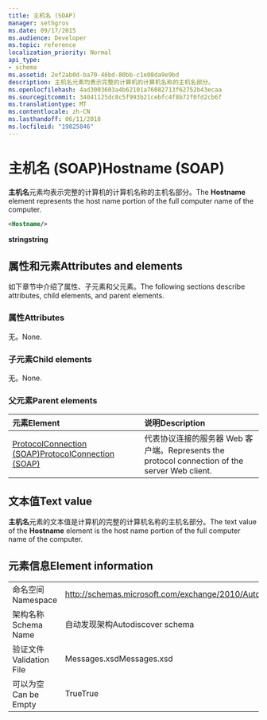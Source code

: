 ```yaml
---
title: 主机名 (SOAP)
manager: sethgros
ms.date: 09/17/2015
ms.audience: Developer
ms.topic: reference
localization_priority: Normal
api_type:
- schema
ms.assetid: 2ef2ab0d-ba70-46bd-80bb-c1e08da9e9bd
description: 主机名元素均表示完整的计算机的计算机名称的主机名部分。
ms.openlocfilehash: 4ad3003603a4b62101a76082713f62752b43ecaa
ms.sourcegitcommit: 34041125dc8c5f993b21cebfc4f8b72f0fd2cb6f
ms.translationtype: MT
ms.contentlocale: zh-CN
ms.lasthandoff: 06/11/2018
ms.locfileid: "19825846"
---
```

# <a name="hostname-soap"></a><span data-ttu-id="e419f-103">主机名 (SOAP)</span><span class="sxs-lookup"><span data-stu-id="e419f-103">Hostname (SOAP)</span></span>

<span data-ttu-id="e419f-104">**主机名**元素均表示完整的计算机的计算机名称的主机名部分。</span><span class="sxs-lookup"><span data-stu-id="e419f-104">The **Hostname** element represents the host name portion of the full computer name of the computer.</span></span> 
  
```XML
<Hostname/>
```

 <span data-ttu-id="e419f-105">**string**</span><span class="sxs-lookup"><span data-stu-id="e419f-105">**string**</span></span>
## <a name="attributes-and-elements"></a><span data-ttu-id="e419f-106">属性和元素</span><span class="sxs-lookup"><span data-stu-id="e419f-106">Attributes and elements</span></span>

<span data-ttu-id="e419f-107">如下章节中介绍了属性、子元素和父元素。</span><span class="sxs-lookup"><span data-stu-id="e419f-107">The following sections describe attributes, child elements, and parent elements.</span></span>
  
### <a name="attributes"></a><span data-ttu-id="e419f-108">属性</span><span class="sxs-lookup"><span data-stu-id="e419f-108">Attributes</span></span>

<span data-ttu-id="e419f-109">无。</span><span class="sxs-lookup"><span data-stu-id="e419f-109">None.</span></span>
  
### <a name="child-elements"></a><span data-ttu-id="e419f-110">子元素</span><span class="sxs-lookup"><span data-stu-id="e419f-110">Child elements</span></span>

<span data-ttu-id="e419f-111">无。</span><span class="sxs-lookup"><span data-stu-id="e419f-111">None.</span></span>
  
### <a name="parent-elements"></a><span data-ttu-id="e419f-112">父元素</span><span class="sxs-lookup"><span data-stu-id="e419f-112">Parent elements</span></span>

|<span data-ttu-id="e419f-113">**元素**</span><span class="sxs-lookup"><span data-stu-id="e419f-113">**Element**</span></span>|<span data-ttu-id="e419f-114">**说明**</span><span class="sxs-lookup"><span data-stu-id="e419f-114">**Description**</span></span>|
|:-----|:-----|
|[<span data-ttu-id="e419f-115">ProtocolConnection (SOAP)</span><span class="sxs-lookup"><span data-stu-id="e419f-115">ProtocolConnection (SOAP)</span></span>](protocolconnection-soap.md) <br/> |<span data-ttu-id="e419f-116">代表协议连接的服务器 Web 客户端。</span><span class="sxs-lookup"><span data-stu-id="e419f-116">Represents the protocol connection of the server Web client.</span></span>  <br/> |
   
## <a name="text-value"></a><span data-ttu-id="e419f-117">文本值</span><span class="sxs-lookup"><span data-stu-id="e419f-117">Text value</span></span>

<span data-ttu-id="e419f-118">**主机名**元素的文本值是计算机的完整的计算机名称的主机名部分。</span><span class="sxs-lookup"><span data-stu-id="e419f-118">The text value of the **Hostname** element is the host name portion of the full computer name of the computer.</span></span> 
  
## <a name="element-information"></a><span data-ttu-id="e419f-119">元素信息</span><span class="sxs-lookup"><span data-stu-id="e419f-119">Element information</span></span>

|||
|:-----|:-----|
|<span data-ttu-id="e419f-120">命名空间</span><span class="sxs-lookup"><span data-stu-id="e419f-120">Namespace</span></span>  <br/> |http://schemas.microsoft.com/exchange/2010/Autodiscover  <br/> |
|<span data-ttu-id="e419f-121">架构名称</span><span class="sxs-lookup"><span data-stu-id="e419f-121">Schema Name</span></span>  <br/> |<span data-ttu-id="e419f-122">自动发现架构</span><span class="sxs-lookup"><span data-stu-id="e419f-122">Autodiscover schema</span></span>  <br/> |
|<span data-ttu-id="e419f-123">验证文件</span><span class="sxs-lookup"><span data-stu-id="e419f-123">Validation File</span></span>  <br/> |<span data-ttu-id="e419f-124">Messages.xsd</span><span class="sxs-lookup"><span data-stu-id="e419f-124">Messages.xsd</span></span>  <br/> |
|<span data-ttu-id="e419f-125">可以为空</span><span class="sxs-lookup"><span data-stu-id="e419f-125">Can be Empty</span></span>  <br/> |<span data-ttu-id="e419f-126">True</span><span class="sxs-lookup"><span data-stu-id="e419f-126">True</span></span>  <br/> |
   

